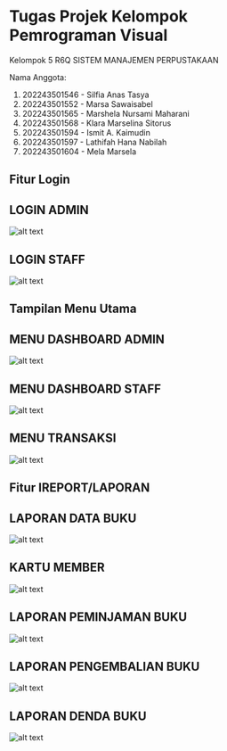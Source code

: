 # Tugas Projek Kelompok Pemrograman Visual

Kelompok 5 R6Q SISTEM MANAJEMEN PERPUSTAKAAN 

Nama Anggota:

1. 202243501546 - Silfia Anas Tasya
2. 202243501552 - Marsa Sawaisabel
3. 202243501565 - Marshela Nursami Maharani
4. 202243501568 - Klara Marselina Sitorus
5. 202243501594 - Ismit A. Kaimudin
6. 202243501597 - Lathifah Hana Nabilah
7. 202243501604 - Mela Marsela

## Fitur Login

## LOGIN ADMIN
![alt text](https://github.com/Lathifahana/Project-Kelompok-Pemrograman-Visual/blob/1a59ab1ed884239985ea767baeeee843b0fc7b29/img/LOGIN%20ADMIN.png?raw=true)

## LOGIN STAFF
![alt text](https://github.com/Lathifahana/Project-Kelompok-Pemrograman-Visual/blob/1a59ab1ed884239985ea767baeeee843b0fc7b29/img/LOGIN%20STAFF.png?raw=true)

## Tampilan Menu Utama

## MENU DASHBOARD ADMIN
![alt text](https://github.com/Lathifahana/Project-Kelompok-Pemrograman-Visual/blob/1a59ab1ed884239985ea767baeeee843b0fc7b29/img/MENU%20DASHBOARD%20ADMIN.png?raw=true)

## MENU DASHBOARD STAFF
![alt text](https://github.com/Lathifahana/Project-Kelompok-Pemrograman-Visual/blob/1a59ab1ed884239985ea767baeeee843b0fc7b29/img/MENU%20DASHBOARD%20STAFF.png?raw=true)

## MENU TRANSAKSI
![alt text](https://github.com/Lathifahana/Project-Kelompok-Pemrograman-Visual/blob/1a59ab1ed884239985ea767baeeee843b0fc7b29/img/MENU%20TRANSAKSI%20STAFF.png?raw=true)

## Fitur IREPORT/LAPORAN

## LAPORAN DATA BUKU
![alt text](https://github.com/Lathifahana/Project-Kelompok-Pemrograman-Visual/blob/1a59ab1ed884239985ea767baeeee843b0fc7b29/img/IREPORT%20BUKU%20ADMIN.png?raw=true)

## KARTU MEMBER
![alt text](https://github.com/Lathifahana/Project-Kelompok-Pemrograman-Visual/blob/1a59ab1ed884239985ea767baeeee843b0fc7b29/img/IREPORT%20KARTU%20MEMBERSHIP.png?raw=true)

## LAPORAN PEMINJAMAN BUKU
![alt text](https://github.com/Lathifahana/Project-Kelompok-Pemrograman-Visual/blob/1a59ab1ed884239985ea767baeeee843b0fc7b29/img/IREPORT%20PEMINJAMAN%20BUKU.png?raw=true)

## LAPORAN PENGEMBALIAN BUKU
![alt text](https://github.com/Lathifahana/Project-Kelompok-Pemrograman-Visual/blob/1a59ab1ed884239985ea767baeeee843b0fc7b29/img/IREPORT%20PENGEMBALIAN%20BUKU.png?raw=true)

## LAPORAN DENDA BUKU
![alt text](https://github.com/Lathifahana/Project-Kelompok-Pemrograman-Visual/blob/1a59ab1ed884239985ea767baeeee843b0fc7b29/img/IREPORT%20DENDA%20BUKU.png?raw=true)

